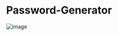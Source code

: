 # Password-Generator
![image](https://github.com/Sodium-Man/Password-Generator/assets/110275891/d31ed331-25ce-4b43-933d-d713da7fc749)
